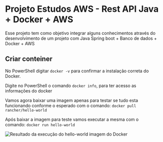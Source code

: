 # Projeto Estudos AWS - Rest API Java + Docker + AWS

Esse projeto tem como objetivo integrar alguns conhecimentos através do desenvolvimento de um projeto com Java Spring boot + Banco de dados + Docker + AWS

## Criar conteiner

No PowerShell digitar `docker -v` para confirmar a instalação correta do Docker.

Digite no PowerShell o comando `docker info`, para ter acesso as informações do docker

Vamos agora baixar uma imagem apenas para testar se tudo esta funcionando conforme o esperado com o comando: `docker pull rancher/hello-world`

Após baixar a imagem para teste vamos executar a mesma com o comando: `docker run hello-world`

![Resultado da execução do hello-world imagem do Docker](./aws+java+spring+bancodedados+docker/01.PNG)